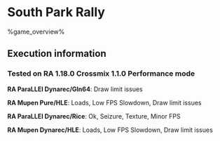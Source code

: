 # South Park Rally 

%game_overview%

## Execution information

### Tested on RA 1.18.0 Crossmix 1.1.0 Performance mode

**RA ParaLLEl Dynarec/Gln64**: Draw limit issues

**RA Mupen Pure/HLE**: Loads, Low FPS Slowdown, Draw limit issues

**RA ParaLLEl Dynarec/Rice**: Ok, Seizure, Texture, Minor FPS

**RA Mupen Dynarec/HLE**: Loads, Low FPS Slowdown, Draw limit issues